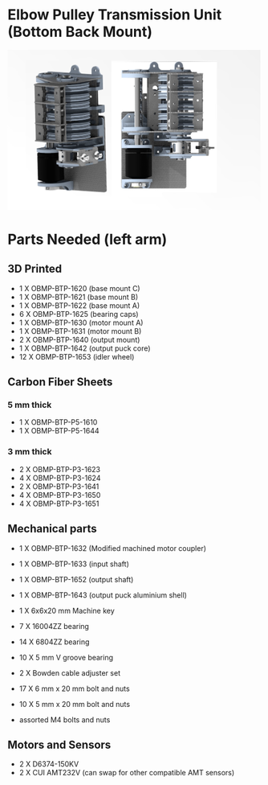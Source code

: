 # Elbow Pulley Transmission Unit (Bottom Back Mount)

<img src="https://raw.githubusercontent.com/newdexterity/Open-Biomanual-Manipulation-System/master/images/readme/obmp-btp-1600.jpg" width="800">

# Parts Needed (left arm)
## 3D Printed

* 1 X OBMP-BTP-1620 (base mount C)
* 1 X OBMP-BTP-1621 (base mount B)
* 1 X OBMP-BTP-1622 (base mount A)
* 6 X OBMP-BTP-1625 (bearing caps)
* 1 X OBMP-BTP-1630 (motor mount A)
* 1 X OBMP-BTP-1631 (motor mount B)
* 2 X OBMP-BTP-1640 (output mount)
* 1 X OBMP-BTP-1642 (output puck core)
* 12 X OBMP-BTP-1653 (idler wheel)

## Carbon Fiber Sheets
### 5 mm thick

* 1 X OBMP-BTP-P5-1610
* 1 X OBMP-BTP-P5-1644

### 3 mm thick

* 2 X OBMP-BTP-P3-1623
* 4 X OBMP-BTP-P3-1624
* 2 X OBMP-BTP-P3-1641
* 4 X OBMP-BTP-P3-1650
* 4 X OBMP-BTP-P3-1651
  
## Mechanical parts

* 1 X OBMP-BTP-1632 (Modified machined motor coupler)
* 1 X OBMP-BTP-1633 (input shaft)
* 1 X OBMP-BTP-1652 (output shaft)
* 1 X OBMP-BTP-1643 (output puck aluminium shell)
* 1 X 6x6x20 mm Machine key
* 7 X 16004ZZ bearing
* 14 X 6804ZZ bearing
* 10 X 5 mm V groove bearing
* 2 X Bowden cable adjuster set

* 17 X 6 mm x 20 mm bolt and nuts
* 10 X 5 mm x 20 mm bolt and nuts
* assorted M4 bolts and nuts

## Motors and Sensors

* 2 X D6374-150KV
* 2 X CUI AMT232V (can swap for other compatible AMT sensors)

